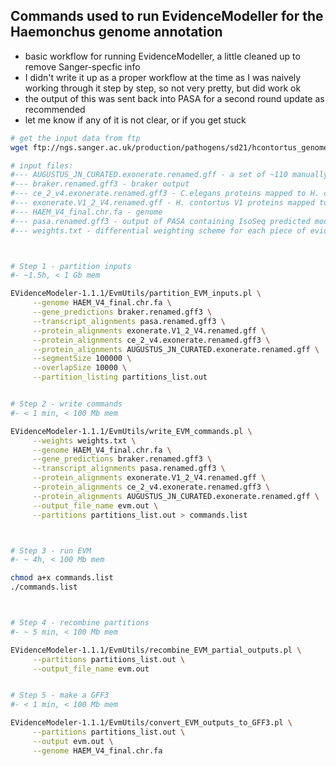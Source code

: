 
## Commands used to run EvidenceModeller for the Haemonchus genome annotation
- basic workflow for running EvidenceModeller, a little cleaned up to remove Sanger-specfic info
- I didn't write it up as a proper workflow at the time as I was naively working through it step by step, so not very pretty, but did work ok
- the output of this was sent back into PASA for a second round update as recommended
- let me know if any of it is not clear, or if you get stuck


```bash
# get the input data from ftp
wget ftp://ngs.sanger.ac.uk/production/pathogens/sd21/hcontortus_genome/evidencemodeller_troubleshooting/*

# input files:
#--- AUGUSTUS_JN_CURATED.exonerate.renamed.gff - a set of ~110 manually curated genes
#--- braker.renamed.gff3 - braker output
#--- ce_2_v4.exonerate.renamed.gff3 - C.elegans proteins mapped to H. contortus genome using exonerate
#--- exonerate.V1_2_V4.renamed.gff - H. contortus V1 proteins mapped to H. contortus genome using exonerate
#--- HAEM_V4_final.chr.fa - genome
#--- pasa.renamed.gff3 - output of PASA containing IsoSeq predicted models
#--- weights.txt - differential weighting scheme for each piece of evidence



# Step 1 - partition inputs
#- ~1.5h, < 1 Gb mem

EVidenceModeler-1.1.1/EvmUtils/partition_EVM_inputs.pl \
     --genome HAEM_V4_final.chr.fa \
     --gene_predictions braker.renamed.gff3 \
     --transcript_alignments pasa.renamed.gff3 \
     --protein_alignments exonerate.V1_2_V4.renamed.gff \
     --protein_alignments ce_2_v4.exonerate.renamed.gff3 \
     --protein_alignments AUGUSTUS_JN_CURATED.exonerate.renamed.gff \
     --segmentSize 100000 \
     --overlapSize 10000 \
     --partition_listing partitions_list.out


# Step 2 - write commands
#- < 1 min, < 100 Mb mem

EVidenceModeler-1.1.1/EvmUtils/write_EVM_commands.pl \
     --weights weights.txt \
     --genome HAEM_V4_final.chr.fa \
     --gene_predictions braker.renamed.gff3 \
     --transcript_alignments pasa.renamed.gff3 \
     --protein_alignments exonerate.V1_2_V4.renamed.gff \
     --protein_alignments ce_2_v4.exonerate.renamed.gff3 \
     --protein_alignments AUGUSTUS_JN_CURATED.exonerate.renamed.gff \
     --output_file_name evm.out \
     --partitions partitions_list.out > commands.list



# Step 3 - run EVM
#- ~ 4h, < 100 Mb mem

chmod a+x commands.list
./commands.list



# Step 4 - recombine partitions
#- ~ 5 min, < 100 Mb mem

EVidenceModeler-1.1.1/EvmUtils/recombine_EVM_partial_outputs.pl \
     --partitions partitions_list.out \
     --output_file_name evm.out


# Step 5 - make a GFF3
#- < 1 min, < 100 Mb mem

EVidenceModeler-1.1.1/EvmUtils/convert_EVM_outputs_to_GFF3.pl \
     --partitions partitions_list.out \
     --output evm.out \
     --genome HAEM_V4_final.chr.fa

```
